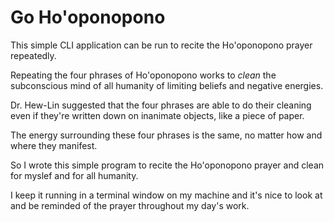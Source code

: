 # Go Ho'oponopono

This simple CLI application can be run to recite the Ho'oponopono prayer repeatedly.

Repeating the four phrases of Ho'oponopono works to _clean_ the subconscious mind
of all humanity of limiting beliefs and negative energies.

Dr. Hew-Lin suggested that the four phrases are able to do their cleaning even if
they're written down on inanimate objects, like a piece of paper.

The energy surrounding these four phrases is the same, no matter how and where
they manifest.

So I wrote this simple program to recite the Ho'oponopono prayer and clean for
myslef and for all humanity.

I keep it running in a terminal window on my machine and it's nice to look at
and be reminded of the prayer throughout my day's work.
